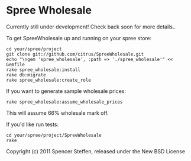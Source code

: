 Spree Wholesale
==============

Currently still under development! Check back soon for more details..

To get SpreeWholesale up and running on your spree store:

    cd your/spree/project
    git clone git://github.com/citrus/SpreeWholesale.git
    echo "\ngem 'spree_wholesale', :path => './spree_wholesale'" << Gemfile
    rake spree_wholesale:install
    rake db:migrate
    rake spree_wholesale:create_role

If you want to generate sample wholesale prices:

    rake spree_wholesale:assume_wholesale_prices

This will assume 66% wholesale mark off.



If you'd like run tests:

    cd your/spree/project/SpreeWholesale
    rake



Copyright (c) 2011 Spencer Steffen, released under the New BSD License
